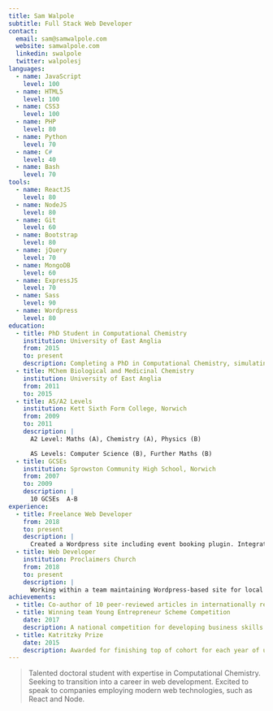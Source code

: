 ```yaml
---
title: Sam Walpole
subtitle: Full Stack Web Developer
contact:
  email: sam@samwalpole.com
  website: samwalpole.com
  linkedin: swalpole
  twitter: walpolesj
languages:
  - name: JavaScript
    level: 100
  - name: HTML5
    level: 100
  - name: CSS3
    level: 100
  - name: PHP
    level: 80
  - name: Python
    level: 70
  - name: C#
    level: 40
  - name: Bash
    level: 70
tools:
  - name: ReactJS
    level: 80
  - name: NodeJS
    level: 80
  - name: Git
    level: 60
  - name: Bootstrap
    level: 80
  - name: jQuery
    level: 70
  - name: MongoDB
    level: 60
  - name: ExpressJS
    level: 70
  - name: Sass
    level: 90
  - name: Wordpress
    level: 80
education:
  - title: PhD Student in Computational Chemistry
    institution: University of East Anglia
    from: 2015
    to: present
    description: Completing a PhD in Computational Chemistry, simulating complex biological systems. Extensive use of Python and Bash scripting for data processing and analysis.
  - title: MChem Biological and Medicinal Chemistry
    institution: University of East Anglia
    from: 2011
    to: 2015
  - title: AS/A2 Levels
    institution: Kett Sixth Form College, Norwich
    from: 2009
    to: 2011
    description: |
      A2 Level: Maths (A), Chemistry (A), Physics (B)

      AS Levels: Computer Science (B), Further Maths (B)
  - title: GCSEs
    institution: Sprowston Community High School, Norwich
    from: 2007
    to: 2009
    description: |
      10 GCSEs  A-B
experience:
  - title: Freelance Web Developer
    from: 2018
    to: present
    description: |
      Created a Wordpress site including event booking plugin. Integrated with Stripe payment API. Adjusted existing template for clients needs.
  - title: Web Developer
    institution: Proclaimers Church
    from: 2018
    to: present
    description: |
      Working within a team maintaining Wordpress-based site for local church. Involved in planning website rebrand, utilising a modern front-end framework and the Wordpress API.
achievements:
  - title: Co-author of 10 peer-reviewed articles in internationally renowned journals
  - title: Winning team Young Entrepreneur Scheme Competition
    date: 2017
    description: A national competition for developing business skills in young scientists by developing and presenting a business plan.
  - title: Katritzky Prize
    date: 2015
    description: Awarded for finishing top of cohort for each year of undergraduate degree and exceeding an overall grade of 80%.
---
```


> Talented doctoral student with expertise in Computational Chemistry. Seeking to transition into a career in web development. Excited to speak to companies employing modern web technologies, such as React and Node.

